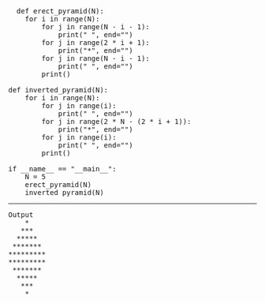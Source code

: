 <pre>
  def erect_pyramid(N):
    for i in range(N):
        for j in range(N - i - 1):
            print(" ", end="")
        for j in range(2 * i + 1):
            print("*", end="")
        for j in range(N - i - 1):
            print(" ", end="")
        print()

def inverted_pyramid(N):
    for i in range(N):
        for j in range(i):
            print(" ", end="")
        for j in range(2 * N - (2 * i + 1)):
            print("*", end="")
        for j in range(i):
            print(" ", end="")
        print()

if __name__ == "__main__":
    N = 5
    erect_pyramid(N)
    inverted_pyramid(N)
</pre>

-------------------------------------------------------
<pre>
Output
    *    
   ***   
  *****  
 ******* 
*********
*********
 ******* 
  *****  
   ***   
    *  

</pre>
